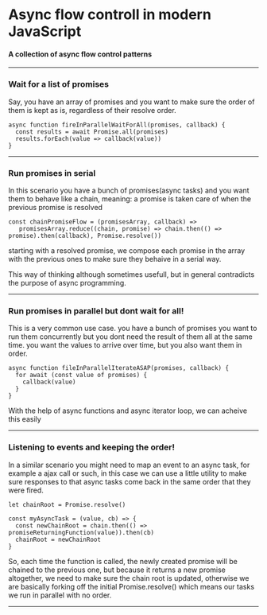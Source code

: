 # Async flow controll in modern JavaScript

#### A collection of async flow control patterns 
---

### Wait for a list of promises
Say, you have an array of promises and you want to make sure the order of them is kept as is, regardless of their resolve order.

```
async function fireInParallelWaitForAll(promises, callback) {
  const results = await Promise.all(promises)
  results.forEach(value => callback(value))
}
```

---

### Run promises in serial
In this scenario you have a bunch of promises(async tasks) and you want them to behave like a chain, meaning: a promise is
taken care of when the previous promise is resolved

```
const chainPromiseFlow = (promisesArray, callback) => 
   promisesArray.reduce((chain, promise) => chain.then(() => promise).then(callback), Promise.resolve())
```

starting with a resolved promise, we compose each promise in the array with the previous ones to make sure they
behaive in a serial way.

This way of thinking although sometimes usefull, but in general contradicts the purpose of async programming.

---

### Run promises in parallel but dont wait for all!
This is a very common use case. you have a bunch of promises you want to run them concurrently but you dont need the result of them
all at the same time. you want the values to arrive over time, but you also want them in order.

```
async function fileInParallelIterateASAP(promises, callback) {
  for await (const value of promises) {
    callback(value)
  }
}
```

With the help of async functions and async iterator loop, we can acheive this easily

---

### Listening to events and keeping the order!
In a similar scenario you might need to map an event to an async task, for example a ajax call or such, in this case we can use a little 
utility to make sure responses to that async tasks come back in the same order that they were fired.

```
let chainRoot = Promise.resolve()

const myAsyncTask = (value, cb) => {
  const newChainRoot = chain.then(() => promiseReturningFunction(value)).then(cb)
  chainRoot = newChainRoot
}
```

So, each time the function is called, the newly created promise will be chained to the previous one, but because it returns
a new promise altogether, we need to make sure the chain root is updated, otherwise we are basically forking off the initial Promise.resolve()
which means our tasks we run in parallel with no order.

---
